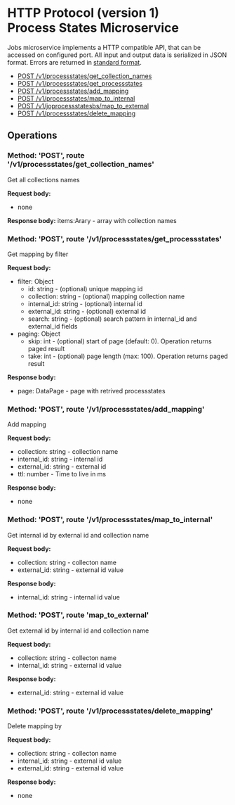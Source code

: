 # HTTP Protocol (version 1) <br/> Process States Microservice

Jobs microservice implements a HTTP compatible API, that can be accessed on configured port.
All input and output data is serialized in JSON format. Errors are returned in [standard format]().

* [POST /v1/processstates/get_collection_names](#operation1)
* [POST /v1/processstates/get_processstates](#operation2)
* [POST /v1/processstates/add_mapping](#operation3)
* [POST /v1/processstates/map_to_internal](#operation4)
* [POST /v1/joprocessstatesbs/map_to_external](#operation5)
* [POST /v1/processstates/delete_mapping](#operation6)

## Operations

### <a name="operation1"></a> Method: 'POST', route '/v1/processstates/get_collection_names'

Get all collections names

**Request body:** 
- none

**Response body:**
items:Arary<string> - array with collection names

### <a name="operation2"></a> Method: 'POST', route '/v1/processstates/get_processstates'

Get mapping by filter

**Request body:** 
- filter: Object
    - id: string - (optional) unique mapping id
    - collection: string - (optional) mapping collection name
    - internal_id: string - (optional) internal id
    - external_id: string - (optional) external id
    - search: string - (optional) search pattern in internal_id and external_id fields 
- paging: Object
  - skip: int - (optional) start of page (default: 0). Operation returns paged result
  - take: int - (optional) page length (max: 100). Operation returns paged result

**Response body:**
- page: DataPage<MappingV1> - page with retrived processstates

### <a name="operation3"></a> Method: 'POST', route '/v1/processstates/add_mapping'

Add mapping

**Request body:**
- collection: string - collection name
- internal_id: string - internal id
- external_id: string - external id
- ttl: number -  Time to live in ms

**Response body:**
- none

### <a name="operation4"></a> Method: 'POST', route '/v1/processstates/map_to_internal'

Get internal id by external id and collection name

**Request body:**
- collection: string - collecton name
- external_id: string - external id value

**Response body:**
- internal_id: string - internal id value

### <a name="operation5"></a> Method: 'POST', route 'map_to_external'

Get external id by internal id and collection name

**Request body:**
- collection: string - collecton name
- internal_id: string - external id value

**Response body:**
- external_id: string - external id value

### <a name="operation6"></a> Method: 'POST', route '/v1/processstates/delete_mapping'

 Delete mapping by 

**Request body:**
- collection: string - collecton name
- internal_id: string - external id value
- external_id: string - external id value

**Response body:**
- none
